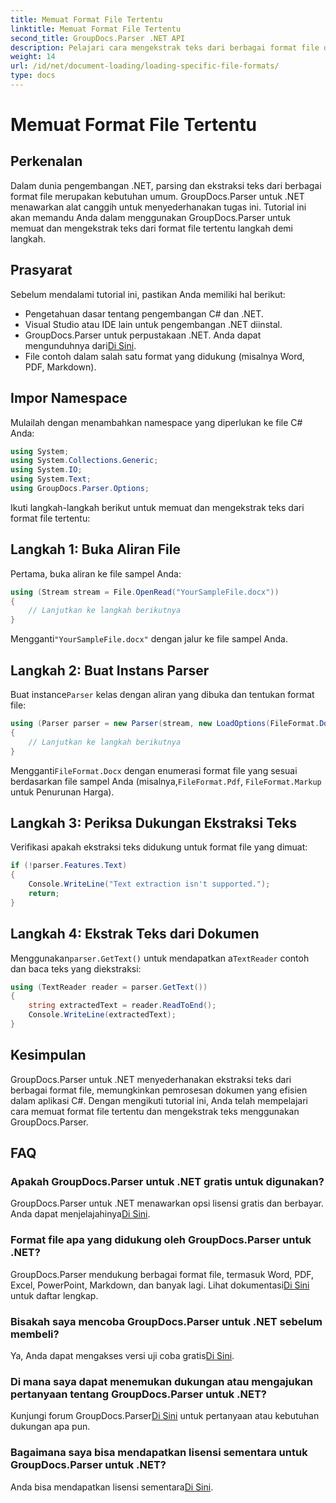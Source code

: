 ```yaml
---
title: Memuat Format File Tertentu
linktitle: Memuat Format File Tertentu
second_title: GroupDocs.Parser .NET API
description: Pelajari cara mengekstrak teks dari berbagai format file di .NET menggunakan GroupDocs.Parser. Tutorial langkah demi langkah untuk pemrosesan dokumen yang efisien.
weight: 14
url: /id/net/document-loading/loading-specific-file-formats/
type: docs
---
```

# Memuat Format File Tertentu

## Perkenalan
Dalam dunia pengembangan .NET, parsing dan ekstraksi teks dari berbagai format file merupakan kebutuhan umum. GroupDocs.Parser untuk .NET menawarkan alat canggih untuk menyederhanakan tugas ini. Tutorial ini akan memandu Anda dalam menggunakan GroupDocs.Parser untuk memuat dan mengekstrak teks dari format file tertentu langkah demi langkah.
## Prasyarat
Sebelum mendalami tutorial ini, pastikan Anda memiliki hal berikut:
- Pengetahuan dasar tentang pengembangan C# dan .NET.
- Visual Studio atau IDE lain untuk pengembangan .NET diinstal.
-  GroupDocs.Parser untuk perpustakaan .NET. Anda dapat mengunduhnya dari[Di Sini](https://releases.groupdocs.com/parser/net/).
- File contoh dalam salah satu format yang didukung (misalnya Word, PDF, Markdown).

## Impor Namespace
Mulailah dengan menambahkan namespace yang diperlukan ke file C# Anda:
```csharp
using System;
using System.Collections.Generic;
using System.IO;
using System.Text;
using GroupDocs.Parser.Options;
```

Ikuti langkah-langkah berikut untuk memuat dan mengekstrak teks dari format file tertentu:
## Langkah 1: Buka Aliran File
Pertama, buka aliran ke file sampel Anda:
```csharp
using (Stream stream = File.OpenRead("YourSampleFile.docx"))
{
    // Lanjutkan ke langkah berikutnya
}
```
 Mengganti`"YourSampleFile.docx"` dengan jalur ke file sampel Anda.
## Langkah 2: Buat Instans Parser
 Buat instance`Parser` kelas dengan aliran yang dibuka dan tentukan format file:
```csharp
using (Parser parser = new Parser(stream, new LoadOptions(FileFormat.Docx)))
{
    // Lanjutkan ke langkah berikutnya
}
```
 Mengganti`FileFormat.Docx` dengan enumerasi format file yang sesuai berdasarkan file sampel Anda (misalnya,`FileFormat.Pdf`, `FileFormat.Markup` untuk Penurunan Harga).
## Langkah 3: Periksa Dukungan Ekstraksi Teks
Verifikasi apakah ekstraksi teks didukung untuk format file yang dimuat:
```csharp
if (!parser.Features.Text)
{
    Console.WriteLine("Text extraction isn't supported.");
    return;
}
```
## Langkah 4: Ekstrak Teks dari Dokumen
 Menggunakan`parser.GetText()` untuk mendapatkan a`TextReader` contoh dan baca teks yang diekstraksi:
```csharp
using (TextReader reader = parser.GetText())
{
    string extractedText = reader.ReadToEnd();
    Console.WriteLine(extractedText);
}
```

## Kesimpulan
GroupDocs.Parser untuk .NET menyederhanakan ekstraksi teks dari berbagai format file, memungkinkan pemrosesan dokumen yang efisien dalam aplikasi C#. Dengan mengikuti tutorial ini, Anda telah mempelajari cara memuat format file tertentu dan mengekstrak teks menggunakan GroupDocs.Parser.

## FAQ
### Apakah GroupDocs.Parser untuk .NET gratis untuk digunakan?
GroupDocs.Parser untuk .NET menawarkan opsi lisensi gratis dan berbayar. Anda dapat menjelajahinya[Di Sini](https://purchase.groupdocs.com/buy).
### Format file apa yang didukung oleh GroupDocs.Parser untuk .NET?
 GroupDocs.Parser mendukung berbagai format file, termasuk Word, PDF, Excel, PowerPoint, Markdown, dan banyak lagi. Lihat dokumentasi[Di Sini](https://tutorials.groupdocs.com/parser/net/) untuk daftar lengkap.
### Bisakah saya mencoba GroupDocs.Parser untuk .NET sebelum membeli?
 Ya, Anda dapat mengakses versi uji coba gratis[Di Sini](https://releases.groupdocs.com/).
### Di mana saya dapat menemukan dukungan atau mengajukan pertanyaan tentang GroupDocs.Parser untuk .NET?
 Kunjungi forum GroupDocs.Parser[Di Sini](https://forum.groupdocs.com/c/parser/17) untuk pertanyaan atau kebutuhan dukungan apa pun.
### Bagaimana saya bisa mendapatkan lisensi sementara untuk GroupDocs.Parser untuk .NET?
 Anda bisa mendapatkan lisensi sementara[Di Sini](https://purchase.groupdocs.com/temporary-license/).